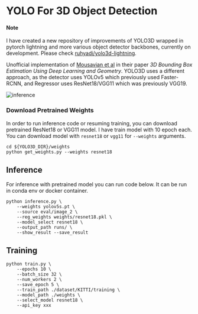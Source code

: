 # YOLO For 3D Object Detection

#### Note
I have created a new repository of improvements of YOLO3D wrapped in pytorch lightning and more various object detector backbones, currently on development. Please check [ruhyadi/yolo3d-lightning](https://github.com/ruhyadi/yolo3d-lightning).

Unofficial implementation of [Mousavian et al](https://arxiv.org/abs/1612.00496) in their paper *3D Bounding Box Estimation Using Deep Learning and Geometry*. YOLO3D uses a different approach, as the detector uses YOLOv5 which previously used Faster-RCNN, and Regressor uses ResNet18/VGG11 which was previously VGG19.

![inference](docs/demo.gif)

### Download Pretrained Weights
In order to run inference code or resuming training, you can download pretrained ResNet18 or VGG11 model. I have train model with 10 epoch each. You can download model with `resnet18` or `vgg11` for `--weights` arguments.
```
cd ${YOLO3D_DIR}/weights
python get_weights.py --weights resnet18
```

## Inference
For inference with pretrained model you can run code below. It can be run in conda env or docker container. 
```
python inference.py \
    --weights yolov5s.pt \
    --source eval/image_2 \
    --reg_weights weights/resnet18.pkl \
    --model_select resnet18 \
    --output_path runs/ \
    --show_result --save_result
```

## Training
```
python train.py \
    --epochs 10 \
    --batch_size 32 \
    --num_workers 2 \
    --save_epoch 5 \
    --train_path ./dataset/KITTI/training \
    --model_path ./weights \
    --select_model resnet18 \
    --api_key xxx
```

